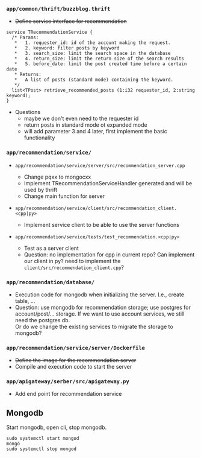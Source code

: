 ### `app/common/thrift/buzzblog.thrift`
- <s>Define service interface for recommendation</s>
```
service TRecommendationService {
  /* Params:
   *   1. requester_id: id of the account making the request.
   *   2. keyword: filter posts by keyword
   *   3. search_size: limit the search space in the database
   *   4. return_size: limit the return size of the search results
   *   5. before_date: limit the post created time before a certain date
   * Returns:
   *   A list of posts (standard mode) containing the keyword.
   */
  list<TPost> retrieve_recommended_posts (1:i32 requester_id, 2:string keyword);
}
```
- Questions
    - maybe we don't even need to the requester id
    - return posts in standard mode ot expanded mode
    - will add parameter 3 and 4 later, first implement the basic functionality

### `app/recommendation/service/`
- `app/recommendation/service/server/src/recommendation_server.cpp`
    - Change pqxx to mongocxx
    - Implement TRecommendationServiceHandler generated and will be used by thrift
    - Change main function for server

- `app/recommendation/service/client/src/recommendation_client.<cpp|py>`
    - Implement service client to be able to use the server functions

- `app/recommendation/service/tests/test_recommendation.<cpp|py>`
    - Test as a server client
    - Question: no implementation for cpp in current repo? Can implement our client in py? need to implement the `client/src/recommendation_client.cpp`?

### `app/recommendation/database/`
- Execution code for mongodb when initializing the server. I.e., create table, ...
- Question: use mongodb for recommendation storage; use postgres for account/post/... storage. If we want to use account services, we still need the postgres db. \
Or do we change the existing services to migrate the storage to mongodb?

### `app/recommendation/service/server/Dockerfile`
- <s>Define the image for the recommendation server</s>
- Compile and execution code to start the server

### `app/apigateway/serber/src/apigateway.py`
- Add end point for recommendation service


## Mongodb
Start mongodb, open cli, stop mongodb.
```
sudo systemctl start mongod
mongo
sudo systemctl stop mongod
```